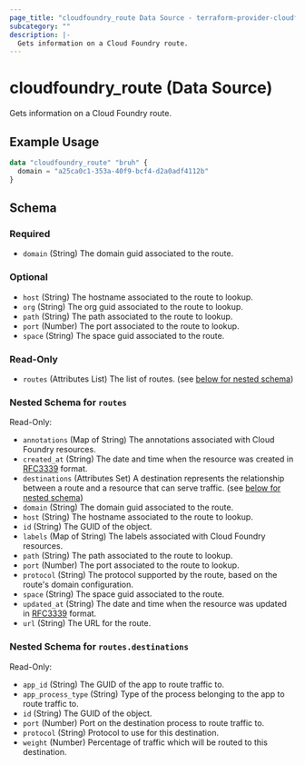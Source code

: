 ```yaml
---
page_title: "cloudfoundry_route Data Source - terraform-provider-cloudfoundry"
subcategory: ""
description: |-
  Gets information on a Cloud Foundry route.
---
```


# cloudfoundry_route (Data Source)

Gets information on a Cloud Foundry route.

## Example Usage

```terraform
data "cloudfoundry_route" "bruh" {
  domain = "a25ca0c1-353a-40f9-bcf4-d2a0adf4112b"
}
```

<!-- schema generated by tfplugindocs -->
## Schema

### Required

- `domain` (String) The domain guid associated to the route.

### Optional

- `host` (String) The hostname associated to the route to lookup.
- `org` (String) The org guid associated to the route to lookup.
- `path` (String) The path associated to the route to lookup.
- `port` (Number) The port associated to the route to lookup.
- `space` (String) The space guid associated to the route.

### Read-Only

- `routes` (Attributes List) The list of routes. (see [below for nested schema](#nestedatt--routes))

<a id="nestedatt--routes"></a>
### Nested Schema for `routes`

Read-Only:

- `annotations` (Map of String) The annotations associated with Cloud Foundry resources.
- `created_at` (String) The date and time when the resource was created in [RFC3339](https://www.ietf.org/rfc/rfc3339.txt) format.
- `destinations` (Attributes Set) A destination represents the relationship between a route and a resource that can serve traffic. (see [below for nested schema](#nestedatt--routes--destinations))
- `domain` (String) The domain guid associated to the route.
- `host` (String) The hostname associated to the route to lookup.
- `id` (String) The GUID of the object.
- `labels` (Map of String) The labels associated with Cloud Foundry resources.
- `path` (String) The path associated to the route to lookup.
- `port` (Number) The port associated to the route to lookup.
- `protocol` (String) The protocol supported by the route, based on the route's domain configuration.
- `space` (String) The space guid associated to the route.
- `updated_at` (String) The date and time when the resource was updated in [RFC3339](https://www.ietf.org/rfc/rfc3339.txt) format.
- `url` (String) The URL for the route.

<a id="nestedatt--routes--destinations"></a>
### Nested Schema for `routes.destinations`

Read-Only:

- `app_id` (String) The GUID of the app to route traffic to.
- `app_process_type` (String) Type of the process belonging to the app to route traffic to.
- `id` (String) The GUID of the object.
- `port` (Number) Port on the destination process to route traffic to.
- `protocol` (String) Protocol to use for this destination.
- `weight` (Number) Percentage of traffic which will be routed to this destination.